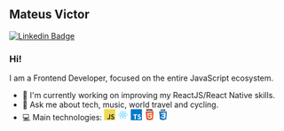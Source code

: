 ## Mateus Victor
[![Linkedin Badge](https://img.shields.io/badge/-mateussv-blue?style=flat-square&logo=Linkedin&logoColor=white&link=https://www.linkedin.com/in/mateus-victor/)](https://www.linkedin.com/in/mateus-victor/)
<br>

### Hi!


I am a Frontend Developer, focused on the entire JavaScript ecosystem.

* 🔭 I'm currently working on improving my ReactJS/React Native skills.
* 💬 Ask me about tech, music, world travel and cycling.
* :computer: Main technologies:
<code><img height="20" src="https://raw.githubusercontent.com/github/explore/80688e429a7d4ef2fca1e82350fe8e3517d3494d/topics/javascript/javascript.png"></code>
<code><img height="20" src="https://raw.githubusercontent.com/github/explore/80688e429a7d4ef2fca1e82350fe8e3517d3494d/topics/react/react.png"></code>
<code><img height="20" src="https://raw.githubusercontent.com/github/explore/80688e429a7d4ef2fca1e82350fe8e3517d3494d/topics/typescript/typescript.png"></code>
<code><img height="20" src="https://raw.githubusercontent.com/github/explore/80688e429a7d4ef2fca1e82350fe8e3517d3494d/topics/html/html.png"></code>
<code><img height="20" src="https://raw.githubusercontent.com/github/explore/80688e429a7d4ef2fca1e82350fe8e3517d3494d/topics/css/css.png"></code>

